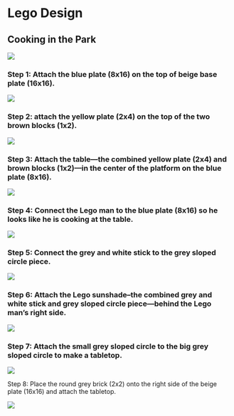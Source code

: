 # Lego Design

## Cooking in the Park

![](https://github.com/Yun0613/mini-projects-sandbox/blob/master/Lego%20Images/Screen%20Shot%202020-01-13%20at%2015.20.03.png)

### Step 1: Attach the blue plate (8x16) on the top of beige base plate (16x16).

![](https://github.com/Yun0613/mini-projects-sandbox/blob/master/Lego%20Images/Screen%20Shot%202020-01-13%20at%2015.14.35.png)

### Step 2: attach the yellow plate (2x4) on the top of the two brown blocks (1x2).

![](https://github.com/Yun0613/mini-projects-sandbox/blob/master/Lego%20Images/Screen%20Shot%202020-01-13%20at%2015.14.18.png)

### Step 3: Attach the table—the combined yellow plate (2x4) and brown blocks (1x2)—in the center of the platform on the blue plate (8x16). 

![](https://github.com/Yun0613/mini-projects-sandbox/blob/master/Lego%20Images/Screen%20Shot%202020-01-13%20at%2015.14.47.png)

### Step 4: Connect the Lego man to the blue plate (8x16) so he looks like he is cooking at the table.

![](https://github.com/Yun0613/mini-projects-sandbox/blob/master/Lego%20Images/Screen%20Shot%202020-01-13%20at%2015.14.59.png)

### Step 5: Connect the grey and white stick to the grey sloped circle piece.

![](https://github.com/Yun0613/mini-projects-sandbox/blob/master/Lego%20Images/Screen%20Shot%202020-01-13%20at%2015.22.13.png)

### Step 6:  Attach the Lego sunshade–the combined grey and white stick and grey sloped circle piece—behind the Lego man’s right side.

![](https://github.com/Yun0613/mini-projects-sandbox/blob/master/Lego%20Images/Screen%20Shot%202020-01-13%20at%2015.22.22.png)

### Step 7: Attach the small grey sloped circle to the big grey sloped circle to make a tabletop.

![](https://github.com/Yun0613/mini-projects-sandbox/blob/master/Lego%20Images/Screen%20Shot%202020-01-13%20at%2015.22.42.png)

Step 8: Place the round grey brick (2x2) onto the right side of the beige plate (16x16) and attach the tabletop.

![](https://github.com/Yun0613/mini-projects-sandbox/blob/master/Lego%20Images/Screen%20Shot%202020-01-13%20at%2015.22.53.png)
